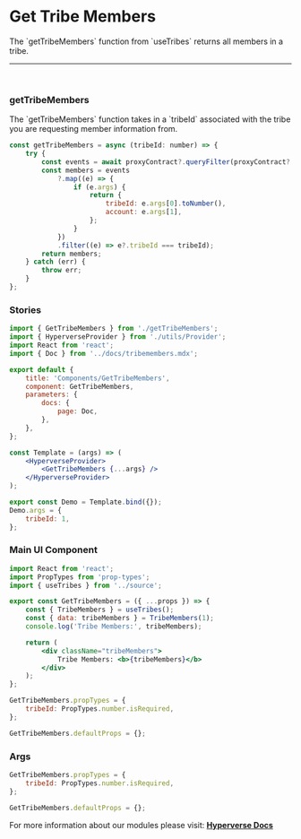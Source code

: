 # Get Tribe Members

<p> The `getTribeMembers` function from `useTribes` returns all members in a tribe. </p>

---

<br>

### getTribeMembers

<p> The `getTribeMembers` function takes in a `tribeId` associated with the tribe you are requesting member information from. </p>

```jsx
const getTribeMembers = async (tribeId: number) => {
	try {
		const events = await proxyContract?.queryFilter(proxyContract?.filters.JoinedTribe(), 0);
		const members = events
			?.map((e) => {
				if (e.args) {
					return {
						tribeId: e.args[0].toNumber(),
						account: e.args[1],
					};
				}
			})
			.filter((e) => e?.tribeId === tribeId);
		return members;
	} catch (err) {
		throw err;
	}
};
```

### Stories

```jsx
import { GetTribeMembers } from './getTribeMembers';
import { HyperverseProvider } from './utils/Provider';
import React from 'react';
import { Doc } from '../docs/tribemembers.mdx';

export default {
	title: 'Components/GetTribeMembers',
	component: GetTribeMembers,
	parameters: {
		docs: {
			page: Doc,
		},
	},
};

const Template = (args) => (
	<HyperverseProvider>
		<GetTribeMembers {...args} />
	</HyperverseProvider>
);

export const Demo = Template.bind({});
Demo.args = {
	tribeId: 1,
};
```

### Main UI Component

```jsx
import React from 'react';
import PropTypes from 'prop-types';
import { useTribes } from '../source';

export const GetTribeMembers = ({ ...props }) => {
	const { TribeMembers } = useTribes();
	const { data: tribeMembers } = TribeMembers(1);
	console.log('Tribe Members:', tribeMembers);

	return (
		<div className="tribeMembers">
			Tribe Members: <b>{tribeMembers}</b>
		</div>
	);
};

GetTribeMembers.propTypes = {
	tribeId: PropTypes.number.isRequired,
};

GetTribeMembers.defaultProps = {};
```

### Args

```jsx
GetTribeMembers.propTypes = {
	tribeId: PropTypes.number.isRequired,
};

GetTribeMembers.defaultProps = {};
```

For more information about our modules please visit: [**Hyperverse Docs**](docs.hyperverse.dev)
